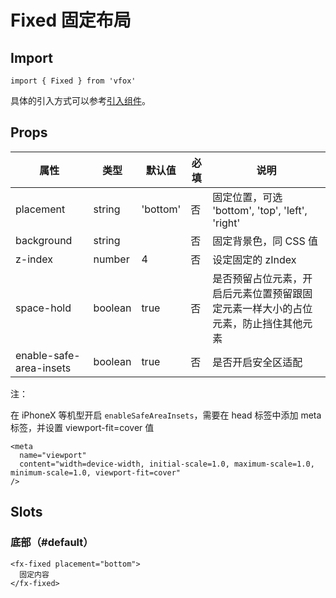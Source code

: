 # Fixed 固定布局

## Import

```
import { Fixed } from 'vfox'
```

具体的引入方式可以参考[引入组件](../index.md#引入组件)。

## Props

| 属性                    | 类型    | 默认值   | 必填 | 说明                                                                               |
| ----------------------- | ------- | -------- | ---- | ---------------------------------------------------------------------------------- |
| placement               | string  | 'bottom' | 否   | 固定位置，可选 'bottom', 'top', 'left', 'right'                                    |
| background              | string  |          | 否   | 固定背景色，同 CSS 值                                                              |
| z-index                 | number  | 4        | 否   | 设定固定的 zIndex                                                                  |
| space-hold              | boolean | true     | 否   | 是否预留占位元素，开启后元素位置预留跟固定元素一样大小的占位元素，防止挡住其他元素 |
| enable-safe-area-insets | boolean | true     | 否   | 是否开启安全区适配                                                                 |

注：

在 iPhoneX 等机型开启 `enableSafeAreaInsets`，需要在 head 标签中添加 meta 标签，并设置 viewport-fit=cover 值

```
<meta
  name="viewport"
  content="width=device-width, initial-scale=1.0, maximum-scale=1.0, minimum-scale=1.0, viewport-fit=cover"
/>
```

## Slots

### 底部（#default）

```
<fx-fixed placement="bottom">
  固定内容
</fx-fixed>
```
